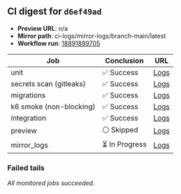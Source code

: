 <!-- AWA-CI-DIGEST -->
## CI digest for `d6ef49ad`

- **Preview URL**: n/a
- **Mirror path**: ci-logs/mirror-logs/branch-main/latest
- **Workflow run**: [18891889705](https://github.com/AlexBomber12/AWA-App/actions/runs/18891889705)

| Job | Conclusion | URL |
| --- | ---------- | --- |
| unit | ✅ Success | [Logs](https://github.com/AlexBomber12/AWA-App/actions/runs/18891889705/job/53921193820) |
| secrets scan (gitleaks) | ✅ Success | [Logs](https://github.com/AlexBomber12/AWA-App/actions/runs/18891889705/job/53921193787) |
| migrations | ✅ Success | [Logs](https://github.com/AlexBomber12/AWA-App/actions/runs/18891889705/job/53921366879) |
| k6 smoke (non-blocking) | ✅ Success | [Logs](https://github.com/AlexBomber12/AWA-App/actions/runs/18891889705/job/53921366918) |
| integration | ✅ Success | [Logs](https://github.com/AlexBomber12/AWA-App/actions/runs/18891889705/job/53921366894) |
| preview | ⚪ Skipped | [Logs](https://github.com/AlexBomber12/AWA-App/actions/runs/18891889705/job/53921468083) |
| mirror_logs | ⏳ In Progress | [Logs](https://github.com/AlexBomber12/AWA-App/actions/runs/18891889705/job/53921467916) |

### Failed tails

_All monitored jobs succeeded._
